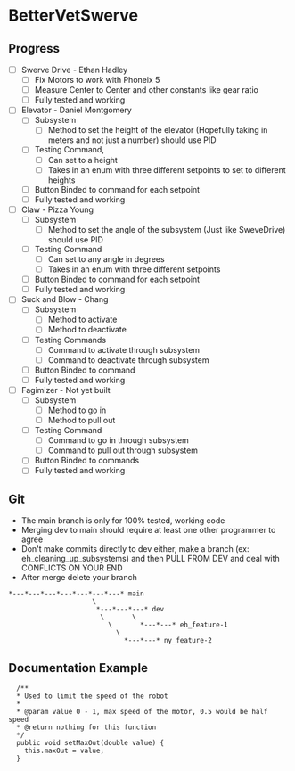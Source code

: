 # BetterVetSwerve

## Progress
- [ ] Swerve Drive - Ethan Hadley
  - [ ] Fix Motors to work with Phoneix 5
  - [ ] Measure Center to Center and other constants like gear ratio
  - [ ] Fully tested and working
        
- [ ] Elevator - Daniel Montgomery
  - [ ] Subsystem
    - [ ] Method to set the height of the elevator (Hopefully taking in meters and not just a number) should use PID
  - [ ] Testing Command,
    - [ ] Can set to a height
    - [ ] Takes in an enum with three different setpoints to set to different heights
  - [ ] Button Binded to command for each setpoint
  - [ ] Fully tested and working
        
- [ ] Claw - Pizza Young
  - [ ] Subsystem
    - [ ] Method to set the angle of the subsystem (Just like SweveDrive) should use PID
  - [ ] Testing Command
    - [ ] Can set to any angle in degrees
    - [ ] Takes in an enum with three different setpoints
  - [ ] Button Binded to command for each setpoint
  - [ ] Fully tested and working
        
- [ ] Suck and Blow - Chang
  - [ ] Subsystem
    - [ ] Method to activate
    - [ ] Method to deactivate
  - [ ] Testing Commands
    - [ ] Command to activate through subsystem
    - [ ] Command to deactivate through subsystem
  - [ ] Button Binded to command
  - [ ] Fully tested and working
        
- [ ] Fagimizer - Not yet built
  - [ ] Subsystem
    - [ ] Method to go in
    - [ ] Method to pull out 
  - [ ] Testing Command
    - [ ] Command to go in through subsystem
    - [ ] Command to pull out through subsystem
  - [ ] Button Binded to commands
  - [ ] Fully tested and working

## Git
* The main branch is only for 100% tested, working code
* Merging dev to main should require at least one other programmer to agree
* Don't make commits directly to dev either, make a branch (ex: eh_cleaning_up_subsystems) and then PULL FROM DEV and deal with CONFLICTS ON YOUR END
* After merge delete your branch
```
*---*---*---*---*---*---*---* main
                     \
                      *---*---*---* dev
                       \       \
                         \       *---*---* eh_feature-1
                           \          
                             *---*---* ny_feature-2
```

## Documentation Example
```
  /**
  * Used to limit the speed of the robot
  *
  * @param value 0 - 1, max speed of the motor, 0.5 would be half speed
  * @return nothing for this function
  */
  public void setMaxOut(double value) {
    this.maxOut = value;
  }
```
